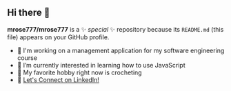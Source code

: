 ## Hi there 👋

**mrose777/mrose777** is a ✨ _special_ ✨ repository because its `README.md` (this file) appears on your GitHub profile.


- 🔭 I'm working on a management application for my software engineering course
- 🌱 I’m currently interested in learning how to use JavaScript
- 💬 My favorite hobby right now is crocheting
- 💼 [Let's Connect on LinkedIn!](https://www.linkedin.com/in/miathompson02/)
